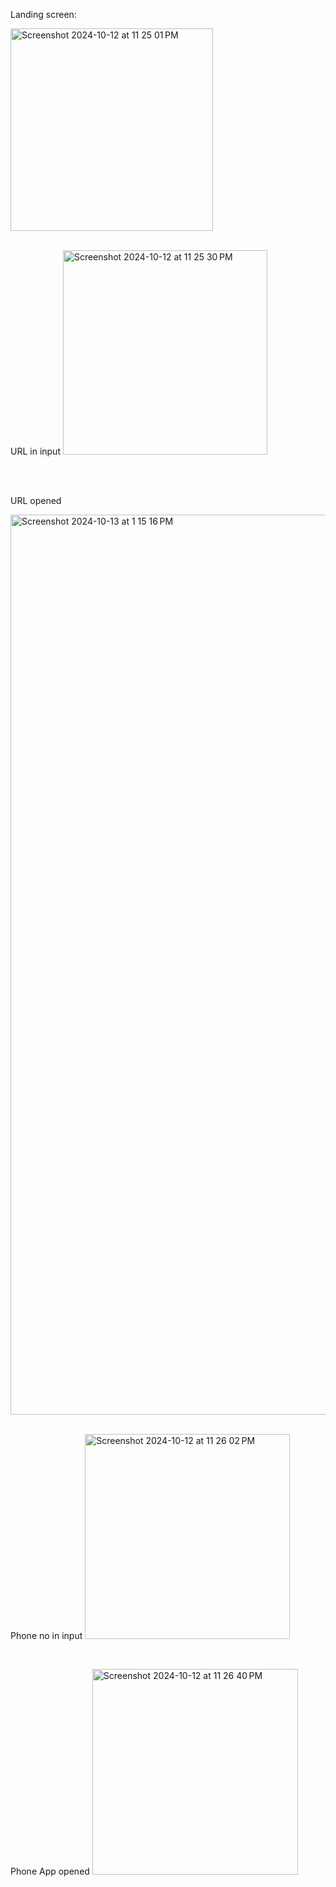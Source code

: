 Landing screen:

<img width="324" alt="Screenshot 2024-10-12 at 11 25 01 PM" src="https://github.com/user-attachments/assets/9017258e-a591-47e0-a46e-18aac99aa4dd">

<br/>
<br/>

URL in input
  <img width="327" alt="Screenshot 2024-10-12 at 11 25 30 PM" src="https://github.com/user-attachments/assets/ee5e43ca-b2fb-4532-bf3d-5c605935041a">



<br/>
<br/>

URL opened

<img width="1440" alt="Screenshot 2024-10-13 at 1 15 16 PM" src="https://github.com/user-attachments/assets/90131861-128e-458b-89eb-643cac2c7f4e">

<br/>
<br/>

Phone no in input
<img width="328" alt="Screenshot 2024-10-12 at 11 26 02 PM" src="https://github.com/user-attachments/assets/5b6bdc9d-05c0-4dac-9d8c-43e26a6c8894">


<br/>

Phone App opened
<img width="329" alt="Screenshot 2024-10-12 at 11 26 40 PM" src="https://github.com/user-attachments/assets/003ac40a-f079-4506-bd18-c795eade2edd">


<br/>
